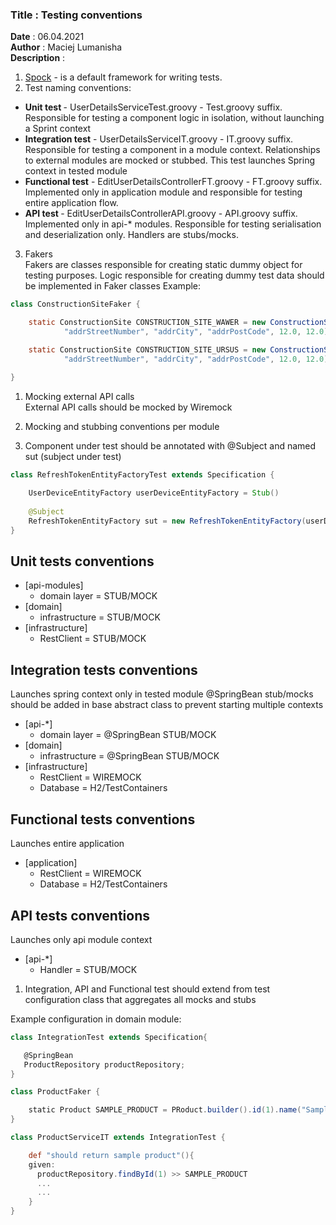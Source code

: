 <h3><b>Title</b> : Testing conventions</h3>
<b>Date</b> : 06.04.2021<br>
<b>Author</b> : Maciej Lumanisha<br>
<b>Description</b> :<br>

1. [Spock](https://spockframework.org/spock/docs/1.3/all_in_one.html)  - is a default framework for writing tests.
2. Test naming conventions:

* <b>Unit test </b>- UserDetailsServiceTest.groovy - Test.groovy suffix. Responsible for testing a component logic in
  isolation, without launching a Sprint context
* <b>Integration test</b> - UserDetailsServiceIT.groovy - IT.groovy suffix. Responsible for testing a component in a
  module context. Relationships to external modules are mocked or stubbed. This test launches Spring context in tested
  module
* <b>Functional test</b> - EditUserDetailsControllerFT.groovy - FT.groovy suffix. Implemented only in application module
  and responsible for testing entire application flow.
* <b> API test </b> - EditUserDetailsControllerAPI.groovy - API.groovy suffix. Implemented only in api-* modules. Responsible for testing serialisation and deserialization only. Handlers are stubs/mocks.

3. Fakers<br>
   Fakers are classes responsible for creating static dummy object for testing purposes. Logic responsible for creating
   dummy test data should be implemented in Faker classes Example:

``` java
class ConstructionSiteFaker {

    static ConstructionSite CONSTRUCTION_SITE_WAWER = new ConstructionSite(CLIENT, "Wawer", "investorName", "addrStreetName",
            "addrStreetNumber", "addrCity", "addrPostCode", 12.0, 12.0)

    static ConstructionSite CONSTRUCTION_SITE_URSUS = new ConstructionSite(CLIENT, "Ursus", "investorName", "addrStreetName",
            "addrStreetNumber", "addrCity", "addrPostCode", 12.0, 12.0)

}
```

1. Mocking external API calls<br>
   External API calls should be mocked by Wiremock

2. Mocking and stubbing conventions per module

3. Component under test should be annotated with @Subject and named sut (subject under test)

``` java
class RefreshTokenEntityFactoryTest extends Specification {
	
	UserDeviceEntityFactory userDeviceEntityFactory = Stub()
	
	@Subject
	RefreshTokenEntityFactory sut = new RefreshTokenEntityFactory(userDeviceEntityFactory)
}
```

<h2>Unit tests conventions</h2>

* [api-modules]
    - domain layer = STUB/MOCK
* [domain]
    - infrastructure = STUB/MOCK
* [infrastructure]
    - RestClient = STUB/MOCK

<h2>Integration tests conventions</h2>
Launches spring context only in tested module
@SpringBean stub/mocks should be added in base abstract class to prevent starting multiple contexts

* [api-*]
    - domain layer = @SpringBean STUB/MOCK
* [domain]
    - infrastructure = @SpringBean STUB/MOCK
* [infrastructure]
    - RestClient = WIREMOCK
    - Database = H2/TestContainers

<h2>Functional tests conventions</h2>
Launches entire application

* [application]
    - RestClient = WIREMOCK
    - Database = H2/TestContainers

<h2>API tests conventions</h2>
Launches only api module context

* [api-*]
    - Handler = STUB/MOCK

1. Integration, API and Functional test should extend from test configuration class that aggregates all mocks and stubs

Example configuration in domain module:

``` groovy
class IntegrationTest extends Specification{

   @SpringBean
   ProductRepository productRepository;
}
```

``` groovy
class ProductFaker {

    static Product SAMPLE_PRODUCT = PRoduct.builder().id(1).name("Sample product").build();
}
```

``` groovy
class ProductServiceIT extends IntegrationTest {

    def "should return sample product"(){
    given:
      productRepository.findById(1) >> SAMPLE_PRODUCT
      ...
      ...
    }
}
```



